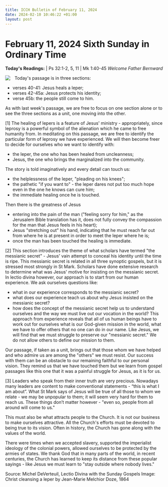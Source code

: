 ```yaml
---
title: ICCH Bulletin of February 11, 2024
date: 2024-02-10 10:46:22 +01:00
layout: post
---
```


# February 11, 2024 Sixth Sunday in Ordinary Time
<span style="float: right"><em>Welcome Father Bernward</em></span>
**Today's Readings:**  | Ps 32:1-2, 5, 11 | Mk 1:40-45


<img style="float: left; margin-right: 1em;" src="https://upload.wikimedia.org/wikipedia/commons/thumb/5/53/ChristCleansing.jpg/345px-ChristCleansing.jpg">

Today's passage is in three sections:
- verses 40-41: Jesus heals a leper;
- verses 42-45a: Jesus protects his identity;
- verse 45b: the people still come to him.

As with last week's passage, we are free to focus on one section alone or to see the three sections as a unit, one moving into the other.

[1] The healing of lepers is a feature of Jesus' ministry - appropriately, since leprosy is a powerful symbol of the alienation which he came to free humanity from. In meditating on this passage, we are free to identify the particular form of leprosy we have experienced. We will then become freer to decide for ourselves who we want to identify with:
-  the leper, the one who has been healed from uncleanness;
-  Jesus, the one who brings the marginalized into the community.

The story is told imaginatively and every detail can touch us:
- the helplessness of the leper, "pleading on his knees";
- the pathetic "if you want to" - the leper dares not put too much hope even in the one he knows can cure him;
- the immediate healing once he is touched.

Then there is the greatness of Jesus
* entering into the pain of the man ("feeling sorry for him," as the Jerusalem Bible translation has it, does not fully convey the compassion for the man that Jesus feels in his heart);
* Jesus "stretching out" his hand, indicating that he must reach far out from where he is at present in order to meet the leper where he is;
* once the man has been touched the healing is immediate.

[2] This section introduces the theme of what scholars have termed "the messianic secret" - Jesus' vain attempt to conceal his identity until the time is ripe. This messianic secret is related in all three synoptic gospels, but it is stressed most strongly in St Mark. Scholars have done extensive research to determine what was Jesus' motive for insisting on the messianic secret. In lectio divina however, our approach is to start from our human experience. We ask ourselves questions like:
- what in our experience corresponds to the messianic secret?
- what does our experience teach us about why Jesus insisted on the messianic secret?
- how does the concept of the messianic secret help us to understand ourselves and the way we must live out our vocation in the world?
This approach from experience reveals that all of us human beings have to work out for ourselves what is our God-given mission in the world, what we have to offer others that no one can do in our name. Like Jesus, we will find that we must struggle to preserve our "messianic secret." We do not allow others to define our mission to them.

Our passage, if taken as a unit, brings out that those whom we have helped and who admire us are among the "others" we must resist. Our success with them can be an obstacle to our remaining faithful to our personal vision. They remind us that we have touched them but we learn from gospel passages like this one that it was a painful struggle for Jesus, as it is for us.

[3] Leaders who speak from their inner truth are very precious. Nowadays many leaders are content to make conventional statements - “this is what I am about”. What St Mark says of Jesus will be true of all those to whom we relate - we may be unpopular to them; it will seem very hard for them to reach us. These things don’t matter however - "even so, people from all around will come to us."

This must also be what attracts people to the Church. It is not our business to make ourselves attractive. All the Church's efforts must be devoted to being true to its vision. Often in history, the Church has gone along with the values of the world.

There were times when we accepted slavery,
supported the imperialist ideology of the colonial powers,
allowed ourselves to be protected by the armies of states.
We thank God that in many parts of the world, in recent centuries,
the Church has learned to keep its distance from these popular sayings -
like Jesus we must learn to "stay outside where nobody lives."

Source: Michel DeVerteuil, Lectio Divina with the Sunday Gospels
Image: Christ cleansing a leper by Jean-Marie Melchior Doze, 1864




